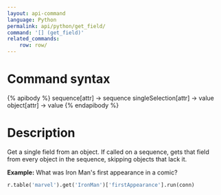 ```yaml
---
layout: api-command 
language: Python
permalink: api/python/get_field/
command: '[] (get_field)'
related_commands:
    row: row/
---
```


# Command syntax #

{% apibody %}
sequence[attr] &rarr; sequence
singleSelection[attr] &rarr; value
object[attr] &rarr; value
{% endapibody %}

# Description #

Get a single field from an object. If called on a sequence, gets that field from every
object in the sequence, skipping objects that lack it.

__Example:__ What was Iron Man's first appearance in a comic?

```py
r.table('marvel').get('IronMan')['firstAppearance'].run(conn)
```
